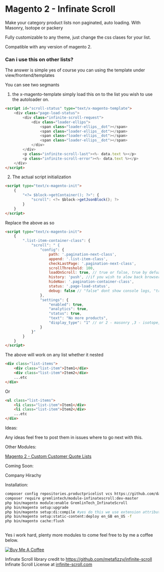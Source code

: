 # Magento 2 - Infinate Scroll

Make your category product lists non paginated, auto loading. With Masonry, Isotope or packery

Fully customizable to any theme, just change the css clases for your list.

Compatible with any version of magento 2. 

### Can i use this on other lists?

The answer is simple yes of course you can using the template under view/frontend/templates

You can see two segmants

1. the x-magento-template simply load this on to the list you wish to use the autoloader on.
```html
<script id="scroll-status" type="text/x-magento-template">
    <div class="page-load-status">
        <div class="infinite-scroll-request">
            <div class="loader-ellips">
                <span class="loader-ellips__dot"></span>
                <span class="loader-ellips__dot"></span>
                <span class="loader-ellips__dot"></span>
                <span class="loader-ellips__dot"></span>
            </div>
        </div>
        <p class="infinite-scroll-last"><%- data.text %></p>
        <p class="infinite-scroll-error"><%- data.text %></p>
    </div>
</script>
````
2. The actual script initialization 

```html
<script type="text/x-magento-init">
    {
        "<?= $block->getContainer(); ?>": {
            "scroll": <?= $block->getJsonBlock(); ?>
        }
    }
</script>
```


Replace the above as so

```html
<script type="text/x-magento-init">
    {
        ".list-item-container-class": {
            "scroll": " {
                "config": { 
                    path: '.pagination-next-class',
                    append: '.list-item-class',
                    checkLastPage: '.pagination-next-class',
                    scrollThreshold: 100,
                    loadOnScroll: true, // true or false, true by defualt
                    history: 'push', //if you wish to alow back browser button else "false"
                    hideNav: '.pagination-container-class',
                    status: '.page-load-status',
                    debug: false // "false" dont show console logs, "true" do
                },
                "settings": {
                    "enabled": true,
                    "analytics": true,
                    "status": true,
                    "text": "No more products",
                    "display_type": "1" // or 2 - masonry ,3 - isotope,4 - packery
                }
            }"
        }
    }
</script>
```

The above will work on any list whether it nested 

```html
<div class="list-items">
    <div class="list-item">Item1</div>
    <div class="list-item">Item2</div>
    ...etc
</div>
```
Or
 ```html
 <ul class="list-items">
     <li class="list-item">Item1</div>
     <li class="list-item">Item2</div>
     ...etc
 </div>
 ```
Ideas: 

Any ideas feel free to post them in issues where to go next with this. 

Other Modules:

[Magento 2 - Custom Customer Quote Lists](https://github.com/danrcoull/Magento2-Product-Price-List)

Coming Soon:

Company Hirachy 

Installation:

```bash
composer config repositories.productpricelist vcs https://github.com/danrcoull/Magento2-SuttonSilver_InfiniteScroll.git
composer require gremlintech/module-infinatescroll:dev-master
php bin/magento module:enable GremlinTech_InfinateScroll
php bin/magento setup:upgrade
php bin/magento setup:di:compile #yes do this we use extension attributes so you can see the original price and the custom price.
php bin/magento setup:static-content:deploy en_GB en_US -f 
php bin/magento cache:flush
 
```

Yes i work hard, plenty more modules to come feel free to by me a coffee below. 



[![Buy Me A Coffee](https://cdn.buymeacoffee.com/buttons/lato-black.png)](https://www.buymeacoffee.com/BHaNOMl)


Infinate Scroll library credit to https://github.com/metafizzy/infinite-scroll
Infinate Scroll License at [infinite-scroll.com](https://infinite-scroll.com/#commercial-license)


